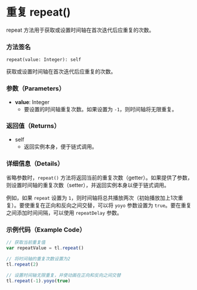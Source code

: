 # 重复 repeat()

repeat 方法用于获取或设置时间轴在首次迭代后应重复的次数。

### 方法签名

```plaintext
repeat(value: Integer): self
```

获取或设置时间轴在首次迭代后应重复的次数。

### 参数（Parameters）

- **value**: Integer
  - 要设置的时间轴重复次数。如果设置为 `-1`，则时间轴将无限重复。

### 返回值（Returns）

- self
  - 返回实例本身，便于链式调用。

### 详细信息（Details）

省略参数时，`repeat()` 方法将返回当前的重复次数（getter）。如果提供了参数，则设置时间轴的重复次数（setter），并返回实例本身以便于链式调用。

例如，如果 `repeat` 设置为 `1`，则时间轴将总共播放两次（初始播放加上1次重复）。要使重复在正向和反向之间交替，可以将 `yoyo` 参数设置为 `true`。要在重复之间添加时间间隔，可以使用 `repeatDelay` 参数。

### 示例代码（Example Code）

```javascript
// 获取当前重复值
var repeatValue = tl.repeat()

// 将时间轴的重复次数设置为2
tl.repeat(2)

// 设置时间轴无限重复，并使动画在正向和反向之间交替
tl.repeat(-1).yoyo(true)
```
